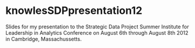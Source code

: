 knowlesSDPpresentation12
========================

Slides for my presentation to the Strategic Data Project Summer Institute for Leadership in Analytics Conference on August 6th through August 8th 2012 in Cambridge, Massachussetts. 